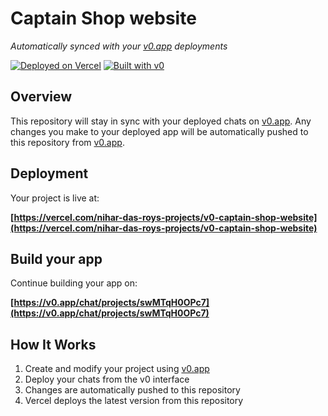 # Captain Shop website

*Automatically synced with your [v0.app](https://v0.app) deployments*

[![Deployed on Vercel](https://img.shields.io/badge/Deployed%20on-Vercel-black?style=for-the-badge&logo=vercel)](https://vercel.com/nihar-das-roys-projects/v0-captain-shop-website)
[![Built with v0](https://img.shields.io/badge/Built%20with-v0.app-black?style=for-the-badge)](https://v0.app/chat/projects/swMTqH0OPc7)

## Overview

This repository will stay in sync with your deployed chats on [v0.app](https://v0.app).
Any changes you make to your deployed app will be automatically pushed to this repository from [v0.app](https://v0.app).

## Deployment

Your project is live at:

**[https://vercel.com/nihar-das-roys-projects/v0-captain-shop-website](https://vercel.com/nihar-das-roys-projects/v0-captain-shop-website)**

## Build your app

Continue building your app on:

**[https://v0.app/chat/projects/swMTqH0OPc7](https://v0.app/chat/projects/swMTqH0OPc7)**

## How It Works

1. Create and modify your project using [v0.app](https://v0.app)
2. Deploy your chats from the v0 interface
3. Changes are automatically pushed to this repository
4. Vercel deploys the latest version from this repository

